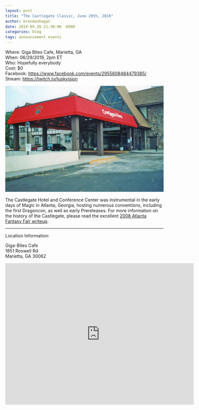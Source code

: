 ```yaml
---
layout: post
title: "The Castlegate Classic, June 29th, 2019"
author: brendanhagan
date: 2019-05-26 21:30:00 -0500
categories: blog
tags: announcement events
---
```


Where: Giga Bites Cafe, Marietta, GA<br/>
When: 06/29/2019, 2pm ET<br/>
Who: Hopefully everybody<br/>
Cost: $0<br/>
Facebook: <a href="https://www.facebook.com/events/2955608484479385/">https://www.facebook.com/events/2955608484479385/</a><br/>
Stream: <a href="https://twitch.tv/tuskvision">https://twitch.tv/tuskvision</a><br/>

<div class="image-set">
    <img src="/assets/img/castlegate/castlegate_awning.jpg">
</div>

The Castlegate Hotel and Conference Center was instrumental in the early days of Magic in Atlanta, Georgia, hosting numerous conventions, including the first Dragoncon, as well as early Prereleases. For more information on the history of the Castlegate, please read the excellent <a href="http://atlantafantasyfair.blogspot.com/2008/09/castlegate.html">2008 Atlanta Fantasy Fair writeup</a>.

---

Location Information:

Giga-Bites Cafe<br/>
1851 Roswell Rd<br/>
Marietta, GA 30062<br/>

<center><iframe src="https://www.google.com/maps/embed?pb=!1m18!1m12!1m3!1d3309.273517559731!2d-84.5025791854159!3d33.95980868063111!2m3!1f0!2f0!3f0!3m2!1i1024!2i768!4f13.1!3m3!1m2!1s0x0%3A0xc7aa1912216f8959!2sGiga-Bites+Cafe!5e0!3m2!1sen!2sus!4v1558920009166!5m2!1sen!2sus" width="600" height="450" frameborder="0" style="border:0" allowfullscreen></iframe></center>
